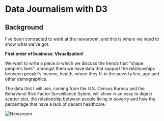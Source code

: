 # Data Journalism with D3

## Background
I've been contracted to work at the newsroom, and this is where we need to show what we've got. 

**First order of business: Visualization!**

We want to write a piece in which we discuss the trends that "shape people's lives", amongst them we have data that support
the relationships between people's income, health, where they fit in the poverty line, age and other demographics. 

The data that I will use, coming from the U.S. Census Bureau and the Behavioral Risk Factor Surveillance Sytem, will show
in an easy to digest scatter plot, the relationship between people living in poverty and how the percentage that have a lack of decent
healthcare. 

![Newsroom](https://static01.nyt.com/images/2017/06/19/business/19RUTENBERG1web/19RUTENBERG1-superJumbo.jpg)